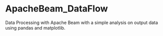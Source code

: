 # ApacheBeam_DataFlow
Data Processing with Apache Beam with a simple analysis on output data using pandas and matplotlib.
